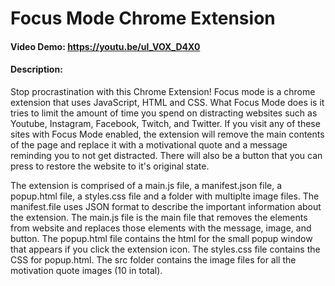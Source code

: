 # Focus Mode Chrome Extension


#### Video Demo:  https://youtu.be/ul_VOX_D4X0


#### Description: 
Stop procrastination with this Chrome Extension! Focus mode is a chrome extension that uses JavaScript, HTML and CSS. 
What Focus Mode does is it tries to limit the amount of time you spend on distracting websites such as Youtube, Instagram, Facebook, Twitch, and Twitter. 
If you visit any of these sites with Focus Mode enabled, the extension will remove the main contents of the page and replace it with a motivational quote and a message reminding you to not get distracted. There will also be a button that you can press to restore the website to it's original state.

The extension is comprised of a main.js file, a manifest.json file, a popup.html file, a styles.css file and a folder with multiplte image files. 
The manifest.file uses JSON format to describe the important information about the extension. 
The main.js file is the main file that removes the elements from website and replaces those elements with the message, image, and button. 
The popup.html file contains the html for the small popup window that appears if you click the extension icon.
The styles.css file contains the CSS for popup.html.
The src folder contains the image files for all the motivation quote images (10 in total).